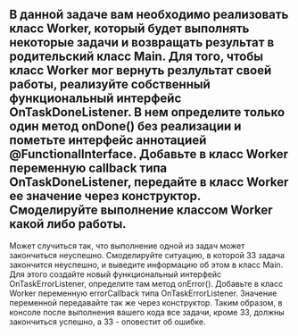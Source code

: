 В данной задаче вам необходимо реализовать класс Worker, который будет выполнять некоторые задачи и возвращать результат в родительский класс Main.
Для того, чтобы класс Worker мог вернуть резлультат своей работы, реализуйте собственный функциональный интерфейс OnTaskDoneListener. В нем определите только один метод onDone() без реализации и пометьте интерфейс аннотацией @FunctionalInterface.
Добавьте в класс Worker переменную callback типа OnTaskDoneListener, передайте в класс Worker ее значение через конструктор.
Смоделируйте выполнение классом Worker какой либо работы.
---------------------------------------------------------
Может случиться так, что выполнение одной из задач может закончиться неуспешно. Смоделируйте ситуацию, в которой 33 задача закончится неуспешно, и выведите информацию об этом в класс Main. Для этого создайте новый функциональный интерфейс OnTaskErrorListener, определите там метод onError(). Добавьте в класс Worker переменную errorCallback типа OnTaskErrorListener. Значение переменной передавайте так же через конструктор. Таким образом, в консоле после выполнения вашего кода все задачи, кроме 33, должны закончиться успешно, а 33 - оповестит об ошибке.